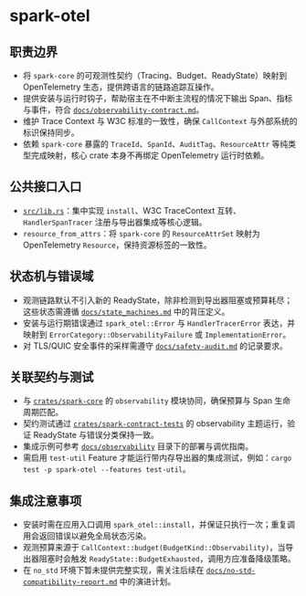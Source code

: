 # spark-otel

## 职责边界
- 将 `spark-core` 的可观测性契约（Tracing、Budget、ReadyState）映射到 OpenTelemetry 生态，提供跨语言的链路追踪互操作。
- 提供安装与运行时钩子，帮助宿主在不中断主流程的情况下输出 Span、指标与事件，符合 [`docs/observability-contract.md`](../../docs/observability-contract.md)。
- 维护 Trace Context 与 W3C 标准的一致性，确保 `CallContext` 与外部系统的标识保持同步。
- 依赖 `spark-core` 暴露的 `TraceId`、`SpanId`、`AuditTag`、`ResourceAttr` 等纯类型完成映射，核心 crate 本身不再绑定 OpenTelemetry
  运行时依赖。

## 公共接口入口
- [`src/lib.rs`](./src/lib.rs)：集中实现 `install`、W3C TraceContext 互转、`HandlerSpanTracer` 注册与导出器集成等核心逻辑。
- `resource_from_attrs`：将 `spark-core` 的 `ResourceAttrSet` 映射为 OpenTelemetry `Resource`，保持资源标签的一致性。

## 状态机与错误域
- 观测链路默认不引入新的 ReadyState，除非检测到导出器阻塞或预算耗尽；这些状态需遵循 [`docs/state_machines.md`](../../docs/state_machines.md) 中的背压定义。
- 安装与运行期错误通过 `spark_otel::Error` 与 `HandlerTracerError` 表达，并映射到 `ErrorCategory::ObservabilityFailure` 或 `ImplementationError`。
- 对 TLS/QUIC 安全事件的采样需遵守 [`docs/safety-audit.md`](../../docs/safety-audit.md) 的记录要求。

## 关联契约与测试
- 与 [`crates/spark-core`](../spark-core) 的 `observability` 模块协同，确保预算与 Span 生命周期匹配。
- 契约测试通过 [`crates/spark-contract-tests`](../spark-contract-tests) 的 observability 主题运行，验证 ReadyState 与错误分类保持一致。
- 集成示例可参考 [`docs/observability`](../../docs/observability) 目录下的部署与调优指南。
- 需启用 `test-util` Feature 才能运行带内存导出器的集成测试，例如：`cargo test -p spark-otel --features test-util`。

## 集成注意事项
- 安装时需在应用入口调用 `spark_otel::install`，并保证只执行一次；重复调用会返回错误以避免全局状态污染。
- 观测预算来源于 `CallContext::budget(BudgetKind::Observability)`，当导出器阻塞时会触发 `ReadyState::BudgetExhausted`，调用方应准备降级策略。
- 在 `no_std` 环境下暂未提供完整实现，需关注后续在 [`docs/no-std-compatibility-report.md`](../../docs/no-std-compatibility-report.md) 中的演进计划。
